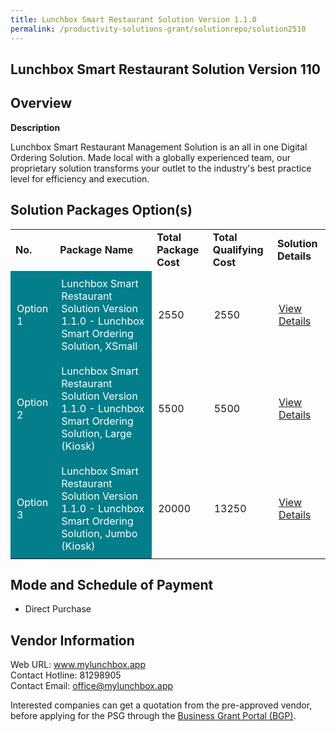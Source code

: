 ```yaml
---
title: Lunchbox Smart Restaurant Solution Version 1.1.0
permalink: /productivity-solutions-grant/solutionrepo/solution2510
---
```


## Lunchbox Smart Restaurant Solution Version 110

## Overview

**Description**

Lunchbox Smart Restaurant Management Solution is an all in one Digital Ordering Solution. Made local with a globally experienced team, our proprietary solution transforms your outlet to the industry's best practice level for efficiency and execution.

## Solution Packages Option(s)

<table>
<tr>
<td><b>No.</b></td>
<td><b>Package Name</b></td>
<td><b>Total Package Cost</b></td>
<td><b>Total Qualifying Cost</b></td>
<td><b>Solution Details</b></td>
</tr>
<tr>
<td style='padding: 10px; background-color: #037E8A; color: #FFFFFF;'>Option 1</td>
<td style='padding: 10px; background-color: #037E8A; color: #FFFFFF;'>Lunchbox Smart Restaurant Solution Version 1.1.0 - Lunchbox Smart Ordering Solution, XSmall</td>
<td style='padding: 10px;'>2550</td>
<td style='padding: 10px;'>2550</td>
<td style='padding: 10px;'><a href='https://www.gobusiness.gov.sg/images/psg/Lunchbox_20200960_Desensitised_Annex_3_Part_1.pdf' target='_blank'>View Details</a></td>
</tr>
<tr>
<td style='padding: 10px; background-color: #037E8A; color: #FFFFFF;'>Option 2</td>
<td style='padding: 10px; background-color: #037E8A; color: #FFFFFF;'>Lunchbox Smart Restaurant Solution Version 1.1.0 - Lunchbox Smart Ordering Solution, Large (Kiosk)</td>
<td style='padding: 10px;'>5500</td>
<td style='padding: 10px;'>5500</td>
<td style='padding: 10px;'><a href='https://www.gobusiness.gov.sg/images/psg/Lunchbox_20200960_Desensitised_Annex_3_Part_2.pdf' target='_blank'>View Details</a></td>
</tr>
<tr>
<td style='padding: 10px; background-color: #037E8A; color: #FFFFFF;'>Option 3</td>
<td style='padding: 10px; background-color: #037E8A; color: #FFFFFF;'>Lunchbox Smart Restaurant Solution Version 1.1.0 - Lunchbox Smart Ordering Solution, Jumbo (Kiosk)</td>
<td style='padding: 10px;'>20000</td>
<td style='padding: 10px;'>13250</td>
<td style='padding: 10px;'><a href='https://www.gobusiness.gov.sg/images/psg/Lunchbox_20200960_Desensitised_Annex_3_Part_3.pdf' target='_blank'>View Details</a></td>
</tr>
</table>

## Mode and Schedule of Payment

 - Direct Purchase

## Vendor Information

 Web URL: www.mylunchbox.app <br>Contact Hotline: 81298905 <br>Contact Email: office@mylunchbox.app <br>

Interested companies can get a quotation from the pre-approved vendor, before applying for the PSG through the <a href='https://www.businessgrants.gov.sg/' target='_blank' rel='noopener'>Business Grant Portal (BGP)</a>.

<script src="/jquery/resize-tables.js"></script>
